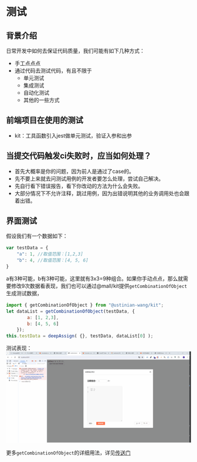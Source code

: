 # 测试

## 背景介绍

日常开发中如何去保证代码质量，我们可能有如下几种方式：
- 手工点点点
- 通过代码去测试代码，有且不限于
  - 单元测试
  - 集成测试
  - 自动化测试
  - 其他的一些方式

## 前端项目在使用的测试

- kit：工具函数引入jest做单元测试，验证入参和出参

## 当提交代码触发ci失败时，应当如何处理？

- 首先大概率是你的问题，因为前人是通过了case的。
- 先不要上来就去问测试用例的开发者要怎么处理，尝试自己解决。
- 先自行看下错误报告，看下你改动的方法为什么会失败。
- 大部分情况下不允许注释，跳过用例，因为出错说明其他的业务调用处也会跟着出错。

## 界面测试

假设我们有一个数据如下：
```javascript
var testData = {
    "a": 1, //取值范围：[1,2,3]
    "b": 4, //取值范围：[4, 5, 6]
}
```
a有3种可能，b有3种可能，这里就有3x3=9种组合。如果你手动点点，那么就需要修改9次数据看表现，我们也可以通过@mall/kit提供`getCombinationOfObject`生成测试数据，
```javascript
import { getCombinationOfObject } from "@ustinian-wang/kit";
let dataList = getCombinationOfObject(testData, {
        a: [1, 2,3],
        b: [4, 5, 6]
    });
this.testData = deepAssign( {}, testData, dataList[0] );
```
测试表现：
![test_testCase.gif](../images/test_testCase.gif)

更多`getCombinationOfObject`的详细用法，详见[传送门](https://ustinian-wang.github.io/kit/global.html#getCombinationOfObject)